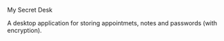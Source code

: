 My Secret Desk

A desktop application for storing appointmets, notes and passwords (with encryption).